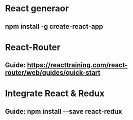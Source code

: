 # React generaor
## npm install -g create-react-app

# React-Router
## Guide: https://reacttraining.com/react-router/web/guides/quick-start

# Integrate React & Redux
## Guide: npm install --save react-redux
